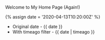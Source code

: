 ---
---

Welcome to My Home Page (Again!)

{% assign date = '2020-04-13T10:20:00Z' %}

- Original date - {{ date }}
- With timeago filter - {{ date | timeago }}

